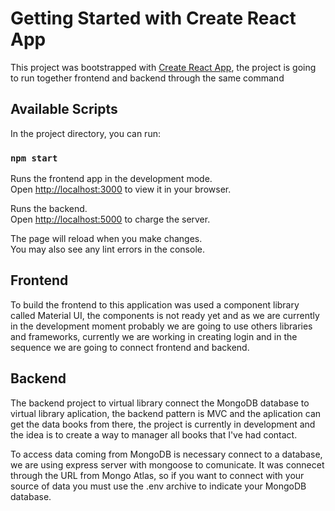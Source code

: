 # Getting Started with Create React App

This project was bootstrapped with [Create React App](https://github.com/facebook/create-react-app), the project is going to run together frontend and backend through the same command

## Available Scripts

In the project directory, you can run:

### `npm start`

Runs the frontend app in the development mode.\
Open [http://localhost:3000](http://localhost:3000) to view it in your browser.

Runs the backend.\
Open [http://localhost:5000](http://localhost:5000) to charge the server.

The page will reload when you make changes.\
You may also see any lint errors in the console.

## Frontend

To build the frontend to this application was used a component library called Material UI, the components is not ready yet and as we are currently in the development moment probably we are going to use others libraries and frameworks, currently we are working in creating login and in the sequence we are going to connect frontend and backend.

## Backend

The backend project to virtual library connect the MongoDB database to virtual library aplication, the backend pattern is MVC and the aplication can get the data books from there, the project is currently in development and the idea is to create a way to manager all books that I've had contact.

To access data coming from MongoDB is necessary connect to a database, we are using express server with mongoose to comunicate. It was connecet through the URL from Mongo Atlas, so if you want to connect with your source of data you must use the .env archive to indicate your MongoDB database.
